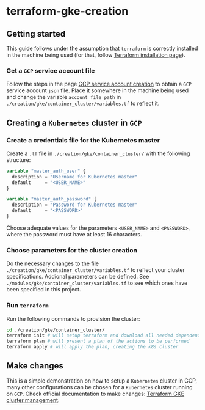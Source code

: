 # terraform-gke-creation


## Getting started
This guide follows under the assumption that `terraform` is correctly installed in the machine being used (for that, follow [Terraform installation page](https://learn.hashicorp.com/terraform/getting-started/install.html)).

### Get a `GCP` service account file

Follow the steps in the page [GCP service account creation](https://console.cloud.google.com/apis/credentials/serviceaccountkey) to obtain a `GCP` service account `json` file. Place it somewhere in the machine being used and change the variable `account_file_path` in `./creation/gke/container_cluster/variables.tf` to reflect it.

## Creating a `Kubernetes` cluster in `GCP`

### Create a credentials file for the Kubernetes master

Create a `.tf` file in `./creation/gke/container_cluster/` with the following structure:

```terraform
variable "master_auth_user" {
  description = "Username for Kubernetes master"
  default     = "<USER_NAME>"
}

variable "master_auth_password" {
  description = "Password for Kubernetes master"
  default     = "<PASSWORD>"
}
```

Choose adequate values for the parameters `<USER_NAME>` and `<PASSWORD>`, where the password must have at least 16 characters.

### Choose parameters for the cluster creation
Do the necessary changes to the file `./creation/gke/container_cluster/variables.tf` to reflect your cluster specifications. Addional parameters can be defined. See `./modules/gke/container_cluster/variables.tf` to see which ones have been specified in this project.

###  Run `terraform`

Run the following commands to provision the cluster:
```sh
cd ./creation/gke/container_cluster/
terraform init # will setup terraform and download all needed dependencies
terraform plan # will present a plan of the actions to be performed
terraform apply # will apply the plan, creating the k8s cluster
```

## Make changes

This is a simple demonstration on how to setup a `Kubernetes` cluster in GCP, many other configurations can be chosen for a `Kubernetes` cluster running on `GCP`. Check official documentation to make changes: [Terraform GKE cluster management](https://www.terraform.io/docs/providers/google/r/container_cluster.html).